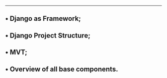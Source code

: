 --------------------------------------------------------------------
• Django as Framework;
--------------------------------------------------------------------
• Django Project Structure;
--------------------------------------------------------------------
• MVT;
--------------------------------------------------------------------
• Overview of all base components.
--------------------------------------------------------------------
